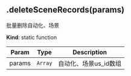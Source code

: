<a name="module_miot/service/scene--module.exports.deleteSceneRecords"></a>

## .deleteSceneRecords(params)
批量删除自动化、场景

**Kind**: static function  

| Param | Type | Description |
| --- | --- | --- |
| params | <code>Array</code> | 自动化、场景us_id数组 |

